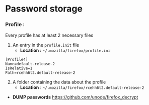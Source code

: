 
# Password storage

### Profile :
Every profile has at least 2 necessary files
1. An entry in the `profile.init` file
	- **Location :** `~/.mozilla/firefox/profile.ini`
```
[Profile4]
Name=default-release-2
IsRelative=1
Path=rcehh6t2.default-release-2
```
2. A folder containing the data about the profile
	- **Location** : `~/.mozilla/firefox/rcehh6t2.default-release-2`

- **DUMP passwords**
https://github.com/unode/firefox_decrypt